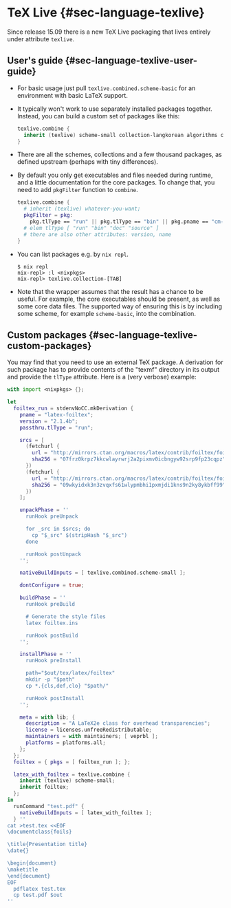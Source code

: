 # TeX Live {#sec-language-texlive}

Since release 15.09 there is a new TeX Live packaging that lives entirely under attribute `texlive`.

## User's guide {#sec-language-texlive-user-guide}

- For basic usage just pull `texlive.combined.scheme-basic` for an environment with basic LaTeX support.

- It typically won't work to use separately installed packages together. Instead, you can build a custom set of packages like this:

  ```nix
  texlive.combine {
    inherit (texlive) scheme-small collection-langkorean algorithms cm-super;
  }
  ```

- There are all the schemes, collections and a few thousand packages, as defined upstream (perhaps with tiny differences).

- By default you only get executables and files needed during runtime, and a little documentation for the core packages. To change that, you need to add `pkgFilter` function to `combine`.

  ```nix
  texlive.combine {
    # inherit (texlive) whatever-you-want;
    pkgFilter = pkg:
      pkg.tlType == "run" || pkg.tlType == "bin" || pkg.pname == "cm-super";
    # elem tlType [ "run" "bin" "doc" "source" ]
    # there are also other attributes: version, name
  }
  ```

- You can list packages e.g. by `nix repl`.

  ```ShellSession
  $ nix repl
  nix-repl> :l <nixpkgs>
  nix-repl> texlive.collection-[TAB]
  ```

- Note that the wrapper assumes that the result has a chance to be useful. For example, the core executables should be present, as well as some core data files. The supported way of ensuring this is by including some scheme, for example `scheme-basic`, into the combination.

## Custom packages {#sec-language-texlive-custom-packages}


You may find that you need to use an external TeX package. A derivation for such package has to provide contents of the "texmf" directory in its output and provide the `tlType` attribute. Here is a (very verbose) example:

```nix
with import <nixpkgs> {};

let
  foiltex_run = stdenvNoCC.mkDerivation {
    pname = "latex-foiltex";
    version = "2.1.4b";
    passthru.tlType = "run";

    srcs = [
      (fetchurl {
        url = "http://mirrors.ctan.org/macros/latex/contrib/foiltex/foiltex.dtx";
        sha256 = "07frz0krpz7kkcwlayrwrj2a2pixmv0icbngyw92srp9fp23cqpz";
      })
      (fetchurl {
        url = "http://mirrors.ctan.org/macros/latex/contrib/foiltex/foiltex.ins";
        sha256 = "09wkyidxk3n3zvqxfs61wlypmbhi1pxmjdi1kns9n2ky8ykbff99";
      })
    ];

    unpackPhase = ''
      runHook preUnpack

      for _src in $srcs; do
        cp "$_src" $(stripHash "$_src")
      done

      runHook postUnpack
    '';

    nativeBuildInputs = [ texlive.combined.scheme-small ];

    dontConfigure = true;

    buildPhase = ''
      runHook preBuild

      # Generate the style files
      latex foiltex.ins

      runHook postBuild
    '';

    installPhase = ''
      runHook preInstall

      path="$out/tex/latex/foiltex"
      mkdir -p "$path"
      cp *.{cls,def,clo} "$path/"

      runHook postInstall
    '';

    meta = with lib; {
      description = "A LaTeX2e class for overhead transparencies";
      license = licenses.unfreeRedistributable;
      maintainers = with maintainers; [ veprbl ];
      platforms = platforms.all;
    };
  };
  foiltex = { pkgs = [ foiltex_run ]; };

  latex_with_foiltex = texlive.combine {
    inherit (texlive) scheme-small;
    inherit foiltex;
  };
in
  runCommand "test.pdf" {
    nativeBuildInputs = [ latex_with_foiltex ];
  } ''
cat >test.tex <<EOF
\documentclass{foils}

\title{Presentation title}
\date{}

\begin{document}
\maketitle
\end{document}
EOF
  pdflatex test.tex
  cp test.pdf $out
''
```
